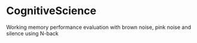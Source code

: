 # CognitiveScience
Working memory performance evaluation with brown noise, pink noise and silence using N-back
